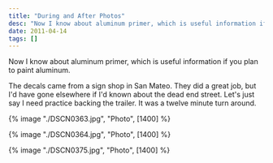 ```yaml
---
title: "During and After Photos"
desc: "Now I know about aluminum primer, which is useful information if you plan to paint aluminum."
date: 2011-04-14
tags: []
---
```


Now I know about aluminum primer, which is useful information if you plan to paint aluminum.

The decals came from a sign shop in San Mateo. They did a great job, but I'd have gone elsewhere if I'd known about the
dead end street. Let's just say I need practice backing the trailer. It was a twelve minute turn around.

{% image "./DSCN0363.jpg", "Photo", [1400] %}

{% image "./DSCN0364.jpg", "Photo", [1400] %}

{% image "./DSCN0375.jpg", "Photo", [1400] %}
